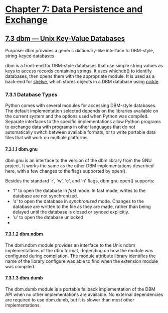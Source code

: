 # [Chapter 7: Data Persistence and Exchange](https://pymotw.com/3/persistence.html)

## [7.3 dbm — Unix Key-Value Databases](https://pymotw.com/3/dbm/index.html)

Purpose:	dbm provides a generic dictionary-like interface to DBM-style, string-keyed databases

dbm is a front-end for DBM-style databases that use simple string values as keys to access records containing strings. It uses whichdb() to identify databases, then opens them with the appropriate module. It is used as a back-end for [shelve](https://pymotw.com/3/shelve/index.html), which stores objects in a DBM database using [pickle](https://pymotw.com/3/pickle/index.html).

### 7.3.1 Database Types

Python comes with several modules for accessing DBM-style databases. The default implementation selected depends on the libraries available on the current system and the options used when Python was compiled. Separate interfaces to the specific implementations allow Python programs to exchange data with programs in other languages that do not automatically switch between available formats, or to write portable data files that will work on multiple platforms.

#### 7.3.1.1 dbm.gnu

dbm.gnu is an interface to the version of the dbm library from the GNU project. It works the same as the other DBM implementations described here, with a few changes to the flags supported by open().

Besides the standard 'r', 'w', 'c', and 'n' flags, dbm.gnu.open() supports:

* 'f' to open the database in _fast_ mode. In fast mode, writes to the database are not synchronized.
* 's' to open the database in _synchronized_ mode. Changes to the database are written to the file as they are made, rather than being delayed until the database is closed or synced explicitly.
* 'u' to open the database unlocked.
* 
#### 7.3.1.2 dbm.ndbm

The dbm.ndbm module provides an interface to the Unix ndbm implementations of the dbm format, depending on how the module was configured during compilation. The module attribute library identifies the name of the library configure was able to find when the extension module was compiled.

#### 7.3.1.3 dbm.dumb

The dbm.dumb module is a portable fallback implementation of the DBM API when no other implementations are available. No external dependencies are required to use dbm.dumb, but it is slower than most other implementations.

